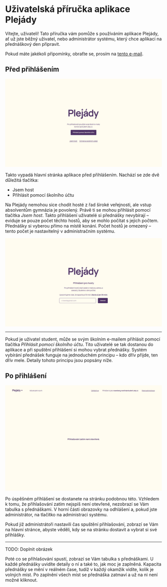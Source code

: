 # Uživatelská příručka aplikace Plejády

Vítejte, uživateli! Tato příručka vám pomůže s používáním aplikace Plejády, ať už jste běžný uživatel, nebo administrátor systému, který chce aplikaci na přednáškový den připravit.

Pokud máte jakékoli připomínky, obraťte se, prosím na [tento e-mail](mailto:nitram.rosenberg@gmail.com).

## Před přihlášením

![Hlavní stránka před přihlášením](docs_images/login.png)

Takto vypadá hlavní stránka aplikace před přihlášením. Nachází se zde dvě důležitá tlačítka:

  * Jsem host
  * Přihlásit pomocí školního účtu

Na Plejády nemohou sice chodit hosté z řad široké veřejnosti, ale vstup absolventům gymnázia je povolený. Právě ti se mohou přihlásit pomocí tlačítka *Jsem host*. Takto přihlášení uživatelé si přednášky nevybírají – eviduje se pouze počet těchto hostů, aby se mohlo počítat s jejich počtem. Přednášky si vyberou přímo na místě konání. Počet hostů je omezený – tento počet je nastavitelný v administračním systému.

![Přihlašování pro hosty](docs_images/guest.png)

---

Pokud je uživatel student, může se svým školním e-mailem přihlásit pomocí tlačítka *Přihlásit pomocí školního účtu*. Tito uživatelé se tak dostanou do aplikace a při spuštění přihlášení si mohou vybrat přednášky. Systém vybírání přednášek funguje na jednoduchém principu – kdo dřív přijde, ten dřív mele. Detaily tohoto principu jsou popsány níže.

## Po přihlášení

![Hlavní stránka po přihlášení](docs_images/main.png)

Po úspěšném příhlášení se dostanete na stránku podobnou této. Vzhledem k tomu, že přihlašování zatím nejspíš není otevřené, nezobrazí se Vám tabulka s přednáškami. V horní části obrazovky na odhlášení a, pokud jste administrátor, na tlačítko na administraci systému.

Pokud již administrátoři nastavili čas spuštění přihlašování, zobrazí se Vám na hlavní stránce, abyste věděli, kdy se na stránku dostavit a vybrat si své přihlášky.

---

TODO: Doplnit obrázek

Poté co se přihlašování spustí, zobrazí se Vám tabulka s přednáškami. U každé přednášky uvidíte detaily o ní a také to, jak moc je zaplněná. Kapacita přednášky se mění v reálném čase, tudíž v každý okamžik vidíte, kolik je volných míst. Po zaplnění všech míst se přednáška zatmaví a už na ni není možné kliknout.
